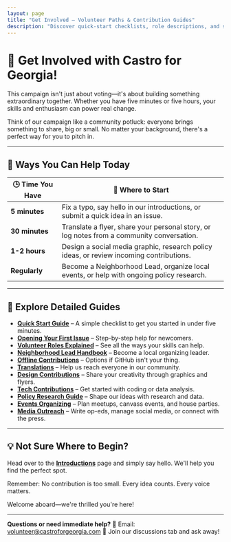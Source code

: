 ```yaml
---
layout: page
title: "Get Involved — Volunteer Paths & Contribution Guides"
description: "Discover quick-start checklists, role descriptions, and step-by-step guides to begin contributing to the Castro for Georgia open-source campaign."
---
```


# 🤝 **Get Involved with Castro for Georgia!**

This campaign isn't just about voting—it's about building something extraordinary together. Whether you have five minutes or five hours, your skills and enthusiasm can power real change.

Think of our campaign like a community potluck: everyone brings something to share, big or small. No matter your background, there's a perfect way for you to pitch in.

---

## 📌 **Ways You Can Help Today**

| 🕒 Time You Have | 🎯 Where to Start                                                                         |
| ---------------- | ----------------------------------------------------------------------------------------- |
| **5 minutes**    | Fix a typo, say hello in our introductions, or submit a quick idea in an issue.           |
| **30 minutes**   | Translate a flyer, share your personal story, or log notes from a community conversation. |
| **1-2 hours**    | Design a social media graphic, research policy ideas, or review incoming contributions.   |
| **Regularly**    | Become a Neighborhood Lead, organize local events, or help with ongoing policy research.  |

---

## 📖 **Explore Detailed Guides**

* **[Quick Start Guide](quick-start-guide.md)** – A simple checklist to get you started in under five minutes.
* **[Opening Your First Issue](first-issue-walkthrough.md)** – Step-by-step help for newcomers.
* **[Volunteer Roles Explained](volunteer-roles.md)** – See all the ways your skills can help.
* **[Neighborhood Lead Handbook](neighborhood-lead-handbook.md)** – Become a local organizing leader.
* **[Offline Contributions](offline-contributions.md)** – Options if GitHub isn't your thing.
* **[Translations](translations.md)** – Help us reach everyone in our community.
* **[Design Contributions](design-contributions.md)** – Share your creativity through graphics and flyers.
* **[Tech Contributions](tech-contributions.md)** – Get started with coding or data analysis.
* **[Policy Research Guide](policy-research-guide.md)** – Shape our ideas with research and data.
* **[Events Organizing](events-organizing.md)** – Plan meetups, canvass events, and house parties.
* **[Media Outreach](media-outreach.md)** – Write op-eds, manage social media, or connect with the press.

---

## 💡 **Not Sure Where to Begin?**

Head over to the **[Introductions](../introductions/README.md)** page and simply say hello. We'll help you find the perfect spot.

Remember: No contribution is too small. Every idea counts. Every voice matters.

Welcome aboard—we're thrilled you're here!

---

**Questions or need immediate help?**
📧 Email: [volunteer@castroforgeorgia.com](mailto:volunteer@castroforgeorgia.com)
💬 Join our discussions tab and ask away!
